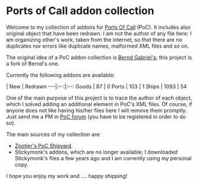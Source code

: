 # Ports of Call addon collection

Welcome to my collection of addons for [Ports Of Call](www.portsofcall.de/)
(PoC). It includes also original object that have been redrawn. I am not the author
of any file here: I am organizing other's work, taken from the internet, so that
there are no duplicates nor errors like duplicate names, malformed XML files and so on.

The original idea of a PoC addon collection is [Bernd Gabriel's](https://github.com/BerndGabriel/poc-user_addons);
this project is a fork of Bernd's one.

Currently the following addons are available:

  | New | Redrawn
    ---|:--:|:--:
    Goods | 87 | 0
    Ports | 103 | 1
    Ships | 1093 | 54
    

One of the main purpose of this project is to trace the author of each object, which
I solved adding an additional element in PoC's XML files. Of course, if anyone does not
like having his/her files here I will remove them promptly. Just send me a PM in
[PoC forum](http://www.rdkleinforum.de) (you have to be registered in order to do so).

The main sources of my collection are:

* [Zootier's PoC Shipyard](http://www.zootierspocshipyard.de.vu/).
* Stickymonk's addons, which are no longer available; I downloaded Stickymonk's files a few years ago and I am
  currently using my personal copy.

I hope you enjoy my work and .... happy shipping!